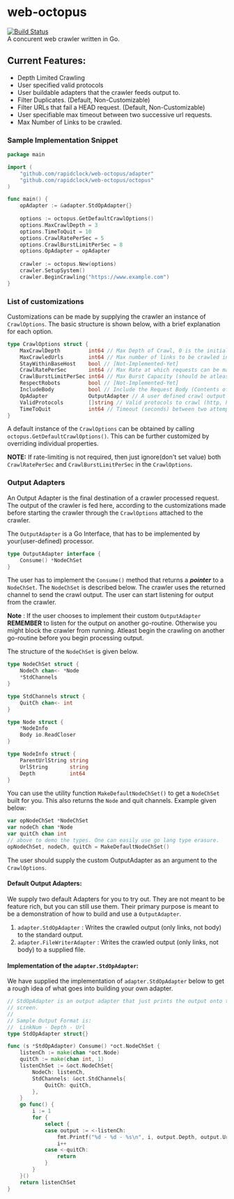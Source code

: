 # web-octopus
[![Build Status](https://travis-ci.com/rapidclock/web-octopus.svg?token=hJhLfHtyz41UyuLTTdFx&branch=master)](https://travis-ci.com/rapidclock/web-octopus)
<br>
A concurent web crawler written in Go.

## Current Features:
- Depth Limited Crawling
- User specified valid protocols
- User buildable adapters that the crawler feeds output to.
- Filter Duplicates. (Default, Non-Customizable)
- Filter URLs that fail a HEAD request. (Default, Non-Customizable)
- User specifiable max timeout between two successive url requests.
- Max Number of Links to be crawled.


### Sample Implementation Snippet

```go
package main

import (
	"github.com/rapidclock/web-octopus/adapter"
	"github.com/rapidclock/web-octopus/octopus"
)

func main() {
	opAdapter := &adapter.StdOpAdapter{}
	
	options := octopus.GetDefaultCrawlOptions()
	options.MaxCrawlDepth = 3
	options.TimeToQuit = 10
	options.CrawlRatePerSec = 5
	options.CrawlBurstLimitPerSec = 8
	options.OpAdapter = opAdapter
	
	crawler := octopus.New(options)
	crawler.SetupSystem()
	crawler.BeginCrawling("https://www.example.com")
}
```

### List of customizations

Customizations can be made by supplying the crawler an instance of `CrawlOptions`. The basic structure is shown below, with a brief explanation for each option.

```go
type CrawlOptions struct {
	MaxCrawlDepth         int64 // Max Depth of Crawl, 0 is the initial link.
	MaxCrawledUrls        int64 // Max number of links to be crawled in total.
	StayWithinBaseHost    bool // [Not-Implemented-Yet]
	CrawlRatePerSec       int64 // Max Rate at which requests can be made (req/sec).
	CrawlBurstLimitPerSec int64 // Max Burst Capacity (should be atleast the crawl rate).
	RespectRobots         bool // [Not-Implemented-Yet]
	IncludeBody           bool // Include the Request Body (Contents of the web page) in the result of the crawl.
	OpAdapter             OutputAdapter // A user defined crawl output handler (See next section for info).
	ValidProtocols        []string // Valid protocols to crawl (http, https, ftp, etc.)
	TimeToQuit            int64 // Timeout (seconds) between two attempts or requests, before the crawler quits.
}
```

A default instance of the `CrawlOptions` can be obtained by calling `octopus.GetDefaultCrawlOptions()`. This can be further customized by overriding individual properties.

**NOTE:** If rate-limiting is not required, then just ignore(don't set value) both `CrawlRatePerSec` and `CrawlBurstLimitPerSec` in the `CrawlOptions`.

### Output Adapters

An Output Adapter is the final destination of a crawler processed request. The output of the crawler is fed here, according to the customizations made before starting the crawler through the `CrawlOptions` attached to the crawler.

The `OutputAdapter` is a Go Interface, that has to be implemented by your(user-defined) processor.

```go
type OutputAdapter interface {
	Consume() *NodeChSet
}
```

The user has to implement the `Consume()` method that returns a __*pointer*__ to a `NodeChSet`. The `NodeChSet` is described below. The crawler uses the returned channel to send the crawl output. The user can start listening for output from the crawler.

**Note** : If the user chooses to implement their custom `OutputAdapter` **REMEMBER** to listen for the output on another go-routine. Otherwise you might block the crawler from running. Atleast begin the crawling on another go-routine before you begin processing output.

The structure of the `NodeChSet` is given below.

```go
type NodeChSet struct {
	NodeCh chan<- *Node
	*StdChannels
}

type StdChannels struct {
	QuitCh chan<- int
}

type Node struct {
	*NodeInfo
	Body io.ReadCloser
}

type NodeInfo struct {
	ParentUrlString string
	UrlString       string
	Depth           int64
}
```

You can use the utility function `MakeDefaultNodeChSet()` to get a `NodeChSet` built for you. This also returns the `Node` and quit channels. Example given below:

```go
var opNodeChSet *NodeChSet
var nodeCh chan *Node
var quitCh chan int
// above to demo the types. One can easily use go lang type erasure.
opNodeChSet, nodeCh, quitCh = MakeDefaultNodeChSet()
```

The user should supply the custom OutputAdapter as an argument to the `CrawlOptions`.

#### Default Output Adapters:

We supply two default Adapters for you to try out. They are not meant to be feature rich, but you can still use them. Their primary purpose is meant to be a demonstration of how to build and use a `OutputAdapter`.

1. `adapter.StdOpAdapter` : Writes the crawled output (only links, not body) to the standard output.
1. `adapter.FileWriterAdapter` : Writes the crawled output (only links, not body) to a supplied file.

#### Implementation of the `adapter.StdOpAdapter`:
We have supplied the implementation of `adapter.StdOpAdapter` below to get a rough idea of what goes into building your own adapter.

```go
// StdOpAdapter is an output adapter that just prints the output onto the
// screen.
//
// Sample Output Format is:
// 	LinkNum - Depth - Url
type StdOpAdapter struct{}

func (s *StdOpAdapter) Consume() *oct.NodeChSet {
	listenCh := make(chan *oct.Node)
	quitCh := make(chan int, 1)
	listenChSet := &oct.NodeChSet{
		NodeCh: listenCh,
		StdChannels: &oct.StdChannels{
			QuitCh: quitCh,
		},
	}
	go func() {
		i := 1
		for {
			select {
			case output := <-listenCh:
				fmt.Printf("%d - %d - %s\n", i, output.Depth, output.UrlString)
				i++
			case <-quitCh:
				return
			}
		}
	}()
	return listenChSet
}
```
